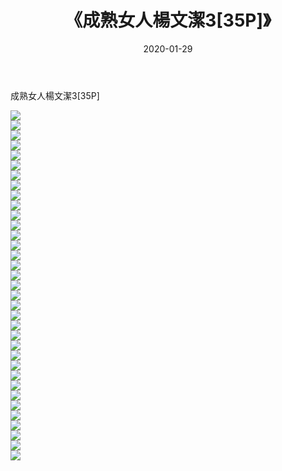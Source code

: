 ﻿---
layout: post
title:  《成熟女人楊文潔3[35P]》
date:   2020-01-29
img: http://img.660000.xyz/Sharelink/唯美/2020/成熟女人楊文潔3[35P]/000.jpg
categories: [美女, 清纯, 唯美]
---

成熟女人楊文潔3[35P]

  ![](http://img.660000.xyz/Sharelink/唯美/2020/成熟女人楊文潔3[35P]/001.jpg) <br> ![](http://img.660000.xyz/Sharelink/唯美/2020/成熟女人楊文潔3[35P]/002.jpg) <br> ![](http://img.660000.xyz/Sharelink/唯美/2020/成熟女人楊文潔3[35P]/003.jpg) <br> ![](http://img.660000.xyz/Sharelink/唯美/2020/成熟女人楊文潔3[35P]/004.jpg) <br> ![](http://img.660000.xyz/Sharelink/唯美/2020/成熟女人楊文潔3[35P]/005.jpg) <br> ![](http://img.660000.xyz/Sharelink/唯美/2020/成熟女人楊文潔3[35P]/006.jpg) <br> ![](http://img.660000.xyz/Sharelink/唯美/2020/成熟女人楊文潔3[35P]/007.jpg) <br> ![](http://img.660000.xyz/Sharelink/唯美/2020/成熟女人楊文潔3[35P]/008.jpg) <br> ![](http://img.660000.xyz/Sharelink/唯美/2020/成熟女人楊文潔3[35P]/009.jpg) <br> ![](http://img.660000.xyz/Sharelink/唯美/2020/成熟女人楊文潔3[35P]/010.jpg) <br> ![](http://img.660000.xyz/Sharelink/唯美/2020/成熟女人楊文潔3[35P]/011.jpg) <br> ![](http://img.660000.xyz/Sharelink/唯美/2020/成熟女人楊文潔3[35P]/012.jpg) <br> ![](http://img.660000.xyz/Sharelink/唯美/2020/成熟女人楊文潔3[35P]/013.jpg) <br> ![](http://img.660000.xyz/Sharelink/唯美/2020/成熟女人楊文潔3[35P]/014.jpg) <br> ![](http://img.660000.xyz/Sharelink/唯美/2020/成熟女人楊文潔3[35P]/015.jpg) <br> ![](http://img.660000.xyz/Sharelink/唯美/2020/成熟女人楊文潔3[35P]/016.jpg) <br> ![](http://img.660000.xyz/Sharelink/唯美/2020/成熟女人楊文潔3[35P]/017.jpg) <br> ![](http://img.660000.xyz/Sharelink/唯美/2020/成熟女人楊文潔3[35P]/018.jpg) <br> ![](http://img.660000.xyz/Sharelink/唯美/2020/成熟女人楊文潔3[35P]/019.jpg) <br> ![](http://img.660000.xyz/Sharelink/唯美/2020/成熟女人楊文潔3[35P]/020.jpg) <br> ![](http://img.660000.xyz/Sharelink/唯美/2020/成熟女人楊文潔3[35P]/021.jpg) <br> ![](http://img.660000.xyz/Sharelink/唯美/2020/成熟女人楊文潔3[35P]/022.jpg) <br> ![](http://img.660000.xyz/Sharelink/唯美/2020/成熟女人楊文潔3[35P]/023.jpg) <br> ![](http://img.660000.xyz/Sharelink/唯美/2020/成熟女人楊文潔3[35P]/024.jpg) <br> ![](http://img.660000.xyz/Sharelink/唯美/2020/成熟女人楊文潔3[35P]/025.jpg) <br> ![](http://img.660000.xyz/Sharelink/唯美/2020/成熟女人楊文潔3[35P]/026.jpg) <br> ![](http://img.660000.xyz/Sharelink/唯美/2020/成熟女人楊文潔3[35P]/027.jpg) <br> ![](http://img.660000.xyz/Sharelink/唯美/2020/成熟女人楊文潔3[35P]/028.jpg) <br> ![](http://img.660000.xyz/Sharelink/唯美/2020/成熟女人楊文潔3[35P]/029.jpg) <br> ![](http://img.660000.xyz/Sharelink/唯美/2020/成熟女人楊文潔3[35P]/030.jpg) <br> ![](http://img.660000.xyz/Sharelink/唯美/2020/成熟女人楊文潔3[35P]/031.jpg) <br> ![](http://img.660000.xyz/Sharelink/唯美/2020/成熟女人楊文潔3[35P]/032.jpg) <br> ![](http://img.660000.xyz/Sharelink/唯美/2020/成熟女人楊文潔3[35P]/033.jpg) <br> ![](http://img.660000.xyz/Sharelink/唯美/2020/成熟女人楊文潔3[35P]/034.jpg) <br> ![](http://img.660000.xyz/Sharelink/唯美/2020/成熟女人楊文潔3[35P]/035.jpg) <br>